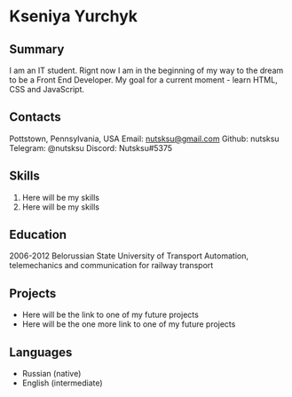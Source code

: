 # Kseniya Yurchyk

## Summary
I am an IT student. Rignt now I am in the beginning of my way to the dream to be a Front End Developer. My goal for a current moment - learn HTML, CSS and JavaScript.

## Contacts
Pottstown, Pennsylvania, USA
Email: nutsksu@gmail.com
Github: nutsksu
Telegram: @nutsksu
Discord: Nutsksu#5375

## Skills
1.  Here will be my skills
2. Here will be my skills

## Education
2006-2012 Belorussian State University of Transport
Automation, telemechanics and communication for railway transport

## Projects
* Here will be the link to one of my future projects
* Here will be the one more link to one of my future projects

 ## Languages
 * Russian (native)
 * English (intermediate)